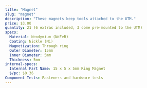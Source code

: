 ```yaml
---
title: "Magnet"
slug: "magnet"
description: "These magnets keep tools attached to the UTM."
price: $3.00
quantity: 21 (6 extras included, 3 come pre-mounted to the UTM)
specs:
  Material: Neodymium (NdFeB)
  Coating: Nickle (Ni)
  Magnetization: Through ring
  Outer Diameter: 15mm
  Inner Diameter: 5mm
  Thickness: 5mm
internal-specs:
  Internal Part Name: 15 x 5 x 5mm Ring Magnet
  $/pc: $0.36
Component Tests: Fasteners and hardware tests
---
```

